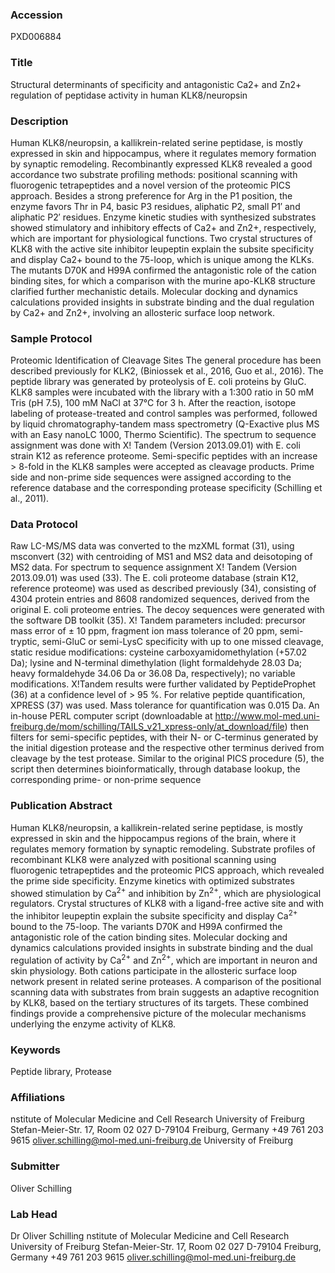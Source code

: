 ### Accession
PXD006884

### Title
Structural determinants of specificity and antagonistic Ca2+ and Zn2+ regulation of peptidase activity in human KLK8/neuropsin

### Description
Human KLK8/neuropsin, a kallikrein-related serine peptidase, is mostly expressed in skin and hippocampus, where it regulates memory formation by synaptic remodeling. Recombinantly expressed KLK8 revealed a good accordance two substrate profiling methods: positional scanning with fluorogenic tetrapeptides and a novel version of the proteomic PICS approach. Besides a strong preference for Arg in the P1 position, the enzyme favors Thr in P4, basic P3 residues, aliphatic P2, small P1′ and aliphatic P2′ residues. Enzyme kinetic studies with synthesized substrates showed stimulatory and inhibitory effects of Ca2+ and Zn2+, respectively, which are important for physiological functions. Two crystal structures of KLK8 with the active site inhibitor leupeptin explain the subsite specificity and display Ca2+ bound to the 75-loop, which is unique among the KLKs. The mutants D70K and H99A confirmed the antagonistic role of the cation binding sites, for which a comparison with the murine apo-KLK8 structure clarified further mechanistic details. Molecular docking and dynamics calculations provided insights in substrate binding and the dual regulation by Ca2+ and Zn2+, involving an allosteric surface loop network.

### Sample Protocol
Proteomic Identification of Cleavage Sites  The general procedure has been described previously for KLK2, (Biniossek et al., 2016, Guo et al., 2016). The peptide library was generated by proteolysis of E. coli proteins by GluC.  KLK8 samples were incubated with the library with a 1:300 ratio in 50 mM Tris (pH 7.5), 100 mM NaCl at 37°C for 3 h. After the reaction, isotope labeling of protease-treated and control samples was performed, followed by liquid chromatography-tandem mass spectrometry (Q-Exactive plus MS with an Easy nanoLC 1000, Thermo Scientific). The spectrum to sequence assignment was done with X! Tandem (Version 2013.09.01) with E. coli strain K12 as reference proteome. Semi-specific peptides with an increase > 8-fold in the KLK8 samples were accepted as cleavage products. Prime side and non-prime side sequences were assigned according to the reference database and the corresponding protease specificity (Schilling et al., 2011).

### Data Protocol
Raw LC-MS/MS data was converted to the mzXML format (31), using msconvert (32) with centroiding of MS1 and MS2 data and deisotoping of MS2 data. For spectrum to sequence assignment X! Tandem (Version 2013.09.01) was used (33). The E. coli proteome database (strain K12, reference proteome) was used as described previously (34), consisting of 4304 protein entries and 8608 randomized sequences, derived from the original E. coli proteome entries. The decoy sequences were generated with the software DB toolkit (35). X! Tandem parameters included: precursor mass error of ± 10 ppm, fragment ion mass tolerance of 20 ppm, semi-tryptic, semi-GluC or semi-LysC specificity with up to one missed cleavage, static residue modifications: cysteine carboxyamidomethylation (+57.02 Da); lysine and N-terminal dimethylation (light formaldehyde 28.03 Da; heavy formaldehyde 34.06 Da or 36.08 Da, respectively); no variable modifications. X!Tandem results were further validated by PeptideProphet (36) at a confidence level of > 95 %. For relative peptide quantification, XPRESS (37) was used. Mass tolerance for quantification was 0.015 Da. An in-house PERL computer script (downloadable at http://www.mol-med.uni-freiburg.de/mom/schilling/TAILS_v21_xpress-only/at_download/file) then filters for semi-specific peptides, with their N- or C-terminus generated by the initial digestion protease and the respective other terminus derived from cleavage by the test protease. Similar to the original PICS procedure (5), the script then determines bioinformatically, through database lookup, the corresponding prime- or non-prime sequence

### Publication Abstract
Human KLK8/neuropsin, a kallikrein-related serine peptidase, is mostly expressed in skin and the hippocampus regions of the brain, where it regulates memory formation by synaptic remodeling. Substrate profiles of recombinant KLK8 were analyzed with positional scanning using fluorogenic tetrapeptides and the proteomic PICS approach, which revealed the prime side specificity. Enzyme kinetics with optimized substrates showed stimulation by Ca<sup>2+</sup> and inhibition by Zn<sup>2+</sup>, which are physiological regulators. Crystal structures of KLK8 with a ligand-free active site and with the inhibitor leupeptin explain the subsite specificity and display Ca<sup>2+</sup> bound to the 75-loop. The variants D70K and H99A confirmed the antagonistic role of the cation binding sites. Molecular docking and dynamics calculations provided insights in substrate binding and the dual regulation of activity by Ca<sup>2+</sup> and Zn<sup>2+</sup>, which are important in neuron and skin physiology. Both cations participate in the allosteric surface loop network present in related serine proteases. A comparison of the positional scanning data with substrates from brain suggests an adaptive recognition by KLK8, based on the tertiary structures of its targets. These combined findings provide a comprehensive picture of the molecular mechanisms underlying the enzyme activity of KLK8.

### Keywords
Peptide library, Protease

### Affiliations
nstitute of Molecular Medicine and Cell Research  University of Freiburg  Stefan-Meier-Str. 17, Room 02 027 D-79104 Freiburg, Germany +49 761 203 9615 oliver.schilling@mol-med.uni-freiburg.de
University of Freiburg

### Submitter
Oliver Schilling

### Lab Head
Dr Oliver Schilling
nstitute of Molecular Medicine and Cell Research  University of Freiburg  Stefan-Meier-Str. 17, Room 02 027 D-79104 Freiburg, Germany +49 761 203 9615 oliver.schilling@mol-med.uni-freiburg.de


